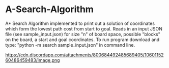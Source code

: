 # A-Search-Algorithm
A* Search Algorithm implemented to print out a solution of coordinates which form the lowest path cost from start to goal. Reads in an input JSON file (see sample_input.json) for size "n" of board space, possible "blocks" on the board, a start and goal coordinates. To run program download and type: "python -m search sample_input.json" in command line. 

https://cdn.discordapp.com/attachments/800684492485689405/1060115260486459483/image.png
